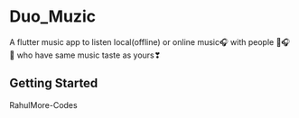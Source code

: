 # Duo_Muzic

A flutter music app to listen local(offline) or online music🎧 with people 🧒🎧🧒 who have same music taste as yours❣

## Getting Started

RahulMore-Codes